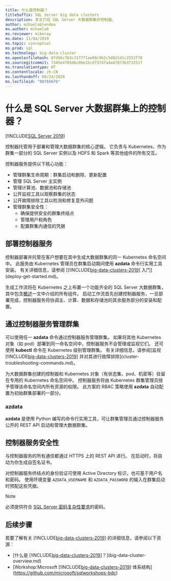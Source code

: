 ```yaml
---
title: 什么是控制器？
titleSuffix: SQL Server big data clusters
description: 本文介绍 SQL Server 大数据群集的控制器。
author: mihaelablendea
ms.author: mihaelab
ms.reviewer: mikeray
ms.date: 11/04/2019
ms.topic: conceptual
ms.prod: sql
ms.technology: big-data-cluster
ms.openlocfilehash: 8fd56c7b3c3177f1ae08c9b2c5d821d1c2552f70
ms.sourcegitcommit: 7345e4f05d6c06e1bcd73747a4a47873b3f3251f
ms.translationtype: HT
ms.contentlocale: zh-CN
ms.lasthandoff: 08/24/2020
ms.locfileid: "88765676"
---
```

# <a name="what-is-the-controller-on-a-sql-server-big-data-cluster"></a>什么是 SQL Server 大数据群集上的控制器？

[!INCLUDE[SQL Server 2019](../includes/applies-to-version/sqlserver2019.md)]

控制器托管用于部署和管理大数据群集的核心逻辑。 它负责与 Kubernetes、作为群集一部分的 SQL Server 实例以及 HDFS 和 Spark 等其他组件的所有交互。

控制器服务提供以下核心功能：

- 管理群集生命周期：群集启动和删除、更新配置
- 管理 SQL Server 主实例
- 管理计算池、数据池和存储池
- 公开监视工具以观察群集的状态
- 公开故障排除工具以检测和修复意外问题
- 管理群集安全性：
  - 确保提供安全的群集终结点
  - 管理用户和角色
  - 配置群集内通信的凭据

## <a name="deploying-the-controller-service"></a>部署控制器服务

控制器部署并托管在客户想要在其中生成大数据群集的同一 Kubernetes 命名空间中。 此服务由 Kubernetes 管理员在群集启动期间使用 **azdata** 命令行实用工具安装。 有关详细信息，请参阅 [[!INCLUDE[big-data-clusters-2019](../includes/ssbigdataclusters-ss-nover.md)] 入门](deploy-get-started.md)。

生成工作流将在 Kubernetes 之上布置一个功能齐全的 SQL Server 大数据群集，其中包含[概述](big-data-cluster-overview.md)一文中介绍的所有组件。 启动工作流首先创建控制器服务，一旦部署完成，控制器服务将协调主、计算、数据和存储池的其余服务部分的安装和配置。

## <a name="managing-the-cluster-through-the-controller-service"></a>通过控制器服务管理群集

可以使用任一 **azdata** 命令通过控制器服务管理群集。 如果将其他 Kubernetes 对象（如 pod）部署到同一命名空间中，控制器服务不会管理或监视它们。 还可使用 **kubectl** 命令在 Kubernetes 级别管理群集。 有关详细信息，请参阅[监视 [!INCLUDE[big-data-clusters-2019](../includes/ssbigdataclusters-ss-nover.md)] 并对其进行故障排除](cluster-troubleshooting-commands.md)。

为大数据群集创建的控制器和 Kubernetes 对象（有状态集、pod、机密等）驻留在专用的 Kubernetes 命名空间中。 控制器服务将由 Kubernetes 群集管理员授予管理该命名空间内所有资源的权限。  此方案的 RBAC 策略使用 **azdata** 自动配置为初始群集部署的一部分。

### <a name="azdata"></a>azdata

**azdata** 是使用 Python 编写的命令行实用工具，可让群集管理员通过控制器服务公开的 REST API 启动和管理大数据群集。

## <a name="controller-service-security"></a>控制器服务安全性

与控制器服务的所有通信都通过 HTTPS 上的 REST API 进行。 在启动时，将自动为你生成自签名证书。 

对控制器服务终结点的身份验证可使用 Active Directory 标识，也可基于用户名和密码。 使用环境变量 `AZDATA_USERNAME` 和 `AZDATA_PASSWORD` 的输入在群集启动时预配这些凭据。

> [!NOTE]
> 必须提供符合 [SQL Server 密码复杂性要求](../relational-databases/security/password-policy.md?view=sql-server-2017)的密码。

## <a name="next-steps"></a>后续步骤

若要了解有关 [!INCLUDE[big-data-clusters-2019](../includes/ssbigdataclusters-ss-nover.md)] 的详细信息，请参阅以下资源：

- [什么是 [!INCLUDE[big-data-clusters-2019](../includes/ssbigdataclusters-ver15.md)]？](big-data-cluster-overview.md)
- [Workshop:Microsoft [!INCLUDE[big-data-clusters-2019](../includes/ssbigdataclusters-ss-nover.md)] 体系结构](https://github.com/microsoft/sqlworkshops-bdc)
